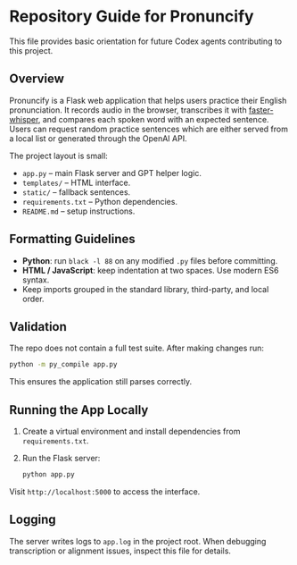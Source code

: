 # Repository Guide for Pronuncify

This file provides basic orientation for future Codex agents contributing to this project.

## Overview

Pronuncify is a Flask web application that helps users practice their English pronunciation.  It records audio in the browser, transcribes it with [faster-whisper](https://github.com/guillaumekln/faster-whisper), and compares each spoken word with an expected sentence.  Users can request random practice sentences which are either served from a local list or generated through the OpenAI API.

The project layout is small:

- `app.py` – main Flask server and GPT helper logic.
- `templates/` – HTML interface.
- `static/` – fallback sentences.
- `requirements.txt` – Python dependencies.
- `README.md` – setup instructions.

## Formatting Guidelines

- **Python**: run `black -l 88` on any modified `.py` files before committing.
- **HTML / JavaScript**: keep indentation at two spaces.  Use modern ES6 syntax.
- Keep imports grouped in the standard library, third-party, and local order.

## Validation

The repo does not contain a full test suite.  After making changes run:

```bash
python -m py_compile app.py
```

This ensures the application still parses correctly.

## Running the App Locally

1. Create a virtual environment and install dependencies from `requirements.txt`.
2. Run the Flask server:

   ```bash
   python app.py
   ```

Visit `http://localhost:5000` to access the interface.

## Logging

The server writes logs to `app.log` in the project root.  When debugging transcription or alignment issues, inspect this file for details.

